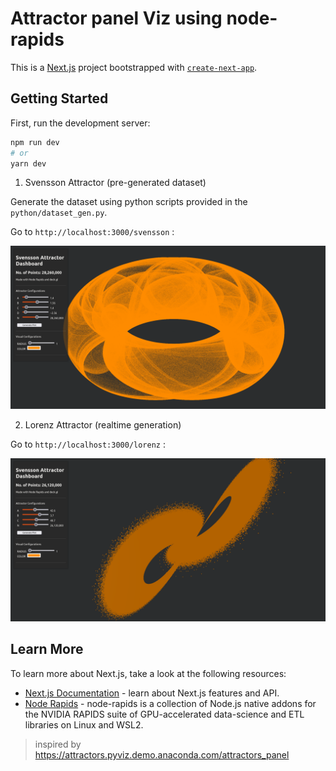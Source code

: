 # Attractor panel Viz using node-rapids

This is a [Next.js](https://nextjs.org/) project bootstrapped with [`create-next-app`](https://github.com/vercel/next.js/tree/canary/packages/create-next-app).

## Getting Started

First, run the development server:

```bash
npm run dev
# or
yarn dev
```

1. Svensson Attractor (pre-generated dataset)

Generate the dataset using python scripts provided in the `python/dataset_gen.py`.

Go to `http://localhost:3000/svensson` :

![demo-svensson](./public/svensson.png)

2. Lorenz Attractor (realtime generation)

Go to `http://localhost:3000/lorenz` :

![demo-lorenz](./public/lorenz.png)

## Learn More

To learn more about Next.js, take a look at the following resources:

- [Next.js Documentation](https://nextjs.org/docs) - learn about Next.js features and API.
- [Node Rapids](https://github.com/rapidsai/node) - node-rapids is a collection of Node.js native addons for the NVIDIA RAPIDS suite of GPU-accelerated data-science and ETL libraries on Linux and WSL2.

> inspired by <https://attractors.pyviz.demo.anaconda.com/attractors_panel>
